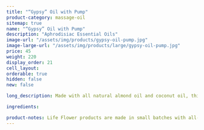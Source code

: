 ```yaml
---
title: "“Gypsy” Oil with Pump"
product-category: massage-oil
sitemap: true
name: "“Gypsy” Oil with Pump"
description: "Aphrodisiac Essential Oils"
image-url: "/assets/img/products/gypsy-oil-pump.jpg"
image-large-url: "/assets/img/products/large/gypsy-oil-pump.jpg"
price: 45
weight: 220
display_order: 21
cell_layout:
orderable: true
hidden: false
new: false

long_description: Made with all natural almond oil and coconut oil, this massage oil is scented with all natural aphrodisiacs to soothe and seduce the mind and spirit. This oil is perfect to use in both the bath and afterwards as a massage oil / moisturizer. Loaded with Vitamin E and all organic plant extracts to ensure complete relaxation and relief. Infused with jasmine buds, rose buds, lavender sprigs and chamomile buds. Includes a charged rose quartz.

ingredients:

product-notes: Life Flower products are made in small batches with all-natural and boutique ingredients. Most orders are processed within 3 days of being placed.
---
```

